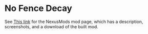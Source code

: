# No Fence Decay


See [This link](http://www.nexusmods.com/stardewvalley/mods/1180?) for the NexusMods mod page, which has a description, screenshots, and a download of the built mod.